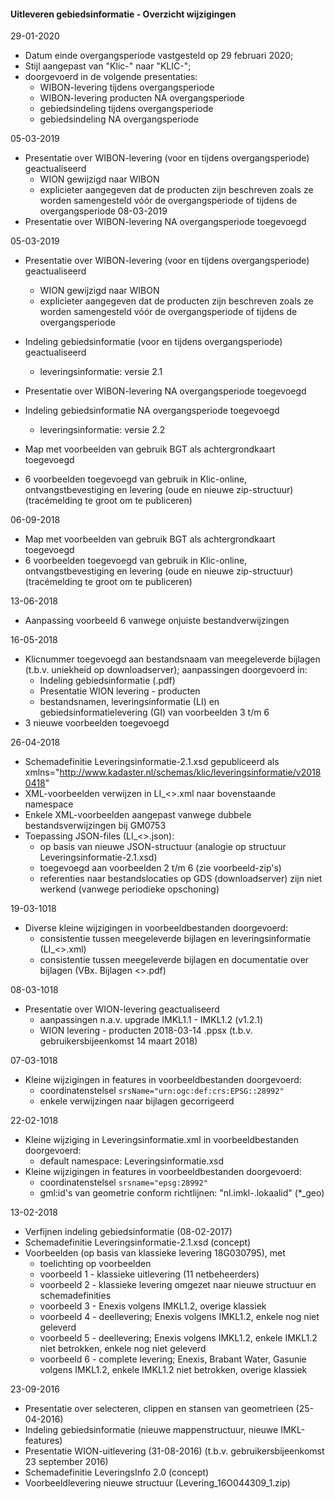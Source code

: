 ﻿#### Uitleveren gebiedsinformatie - Overzicht wijzigingen

29-01-2020
* Datum einde overgangsperiode vastgesteld op 29 februari 2020;
* Stijl aangepast van "Klic-" naar "KLIC-";
* doorgevoerd in de volgende presentaties:
  - WIBON-levering tijdens overgangsperiode
  - WIBON-levering producten NA overgangsperiode
  - gebiedsindeling tijdens overgangsperiode
  - gebiedsindeling NA overgangsperiode

05-03-2019
* Presentatie over WIBON-levering (voor en tijdens overgangsperiode) geactualiseerd
  - WION gewijzigd naar WIBON
  - explicieter aangegeven dat de producten zijn beschreven zoals ze worden samengesteld vóór de overgangsperiode of tijdens de overgangsperiode
08-03-2019
* Presentatie over WIBON-levering NA overgangsperiode toegevoegd

05-03-2019
* Presentatie over WIBON-levering (voor en tijdens overgangsperiode) geactualiseerd
  - WION gewijzigd naar WIBON
  - explicieter aangegeven dat de producten zijn beschreven zoals ze worden samengesteld vóór de overgangsperiode of tijdens de overgangsperiode
* Indeling gebiedsinformatie (voor en tijdens overgangsperiode) geactualiseerd
  - leveringsinformatie: versie 2.1
* Presentatie over WIBON-levering NA overgangsperiode toegevoegd
* Indeling gebiedsinformatie NA overgangsperiode toegevoegd
  - leveringsinformatie: versie 2.2

* Map met voorbeelden van gebruik BGT als achtergrondkaart toegevoegd
* 6 voorbeelden toegevoegd van gebruik in Klic-online, ontvangstbevestiging en levering (oude en nieuwe zip-structuur)  \
(tracémelding te groot om te publiceren)

06-09-2018
* Map met voorbeelden van gebruik BGT als achtergrondkaart toegevoegd
* 6 voorbeelden toegevoegd van gebruik in Klic-online, ontvangstbevestiging en levering (oude en nieuwe zip-structuur)  \
(tracémelding te groot om te publiceren)

13-06-2018
* Aanpassing voorbeeld 6 vanwege onjuiste bestandverwijzingen

16-05-2018
* Klicnummer toegevoegd aan bestandsnaam van meegeleverde bijlagen (t.b.v. uniekheid op downloadserver); aanpassingen doorgevoerd in:
  * Indeling gebiedsinformatie (.pdf)
  * Presentatie WION levering - producten
  * bestandsnamen, leveringsinformatie (LI) en gebiedsinformatielevering (GI) van voorbeelden 3 t/m 6
* 3 nieuwe voorbeelden toegevoegd

26-04-2018
* Schemadefinitie Leveringsinformatie-2.1.xsd gepubliceerd als xmlns="http://www.kadaster.nl/schemas/klic/leveringsinformatie/v20180418"
* XML-voorbeelden verwijzen in LI_<>.xml naar bovenstaande namespace
* Enkele XML-voorbeelden aangepast vanwege dubbele bestandsverwijzingen bij GM0753
* Toepassing JSON-files (LI_<>.json):
  * op basis van nieuwe JSON-structuur (analogie op structuur Leveringsinformatie-2.1.xsd)
  * toegevoegd aan voorbeelden 2 t/m 6 (zie voorbeeld-zip's)
  * referenties naar bestandslocaties op GDS (downloadserver) zijn niet werkend (vanwege periodieke opschoning)

19-03-1018
* Diverse kleine wijzigingen in voorbeeldbestanden doorgevoerd:
  * consistentie tussen meegeleverde bijlagen en leveringsinformatie (LI_<>.xml)
  * consistentie tussen meegeleverde bijlagen en documentatie over bijlagen (VBx. Bijlagen <>.pdf)

08-03-1018
* Presentatie over WION-levering geactualiseerd
  * aanpassingen n.a.v. upgrade IMKL1.1 - IMKL1.2 (v1.2.1)
  * WION levering - producten 2018-03-14 .ppsx (t.b.v. gebruikersbijeenkomst 14 maart 2018)

07-03-1018
* Kleine wijzigingen in features in voorbeeldbestanden doorgevoerd:
  * coordinatenstelsel `srsName="urn:ogc:def:crs:EPSG::28992"`
  * enkele verwijzingen naar bijlagen gecorrigeerd

22-02-1018
* Kleine wijziging in Leveringsinformatie.xml in voorbeeldbestanden doorgevoerd:
  * default namespace: Leveringsinformatie.xsd
* Kleine wijzigingen in features in voorbeeldbestanden doorgevoerd:
  * coordinatenstelsel `srsname="epsg:28992"`
  * gml:id's van geometrie conform richtlijnen: "nl.imkl-<bronhoudercode>.lokaalid" (*_geo)

13-02-2018
* Verfijnen indeling gebiedsinformatie (08-02-2017)
* Schemadefinitie Leveringsinformatie-2.1.xsd (concept)
* Voorbeelden (op basis van klassieke levering 18G030795), met
  * toelichting op voorbeelden
  * voorbeeld 1 - klassieke uitlevering (11 netbeheerders)
  * voorbeeld 2 - klassieke levering omgezet naar nieuwe structuur en schemadefinities
  * voorbeeld 3 - Enexis volgens IMKL1.2, overige klassiek
  * voorbeeld 4 - deellevering; Enexis volgens IMKL1.2, enkele nog niet geleverd
  * voorbeeld 5 - deellevering; Enexis volgens IMKL1.2, enkele IMKL1.2 niet betrokken, enkele nog niet geleverd
  * voorbeeld 6 - complete levering; Enexis, Brabant Water, Gasunie volgens IMKL1.2, enkele IMKL1.2 niet betrokken, overige klassiek

23-09-2016
* Presentatie over selecteren, clippen en stansen van geometrieen (25-04-2016)
* Indeling gebiedsinformatie (nieuwe mappenstructuur, nieuwe IMKL-features)
* Presentatie WION-uitlevering (31-08-2016) (t.b.v. gebruikersbijeenkomst 23 september 2016)
* Schemadefinitie LeveringsInfo 2.0 (concept)
* Voorbeeldlevering nieuwe structuur (Levering_16O044309_1.zip)
